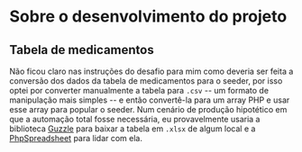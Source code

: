 # Sobre o desenvolvimento do projeto

## Tabela de medicamentos

Não ficou claro nas instruções do desafio para mim como deveria ser feita a conversão dos dados da tabela de medicamentos para o seeder, por isso optei por converter manualmente a tabela para `.csv` -- um formato de manipulação mais simples -- e então convertê-la para um array PHP e usar esse array para popular o seeder. Num cenário de produção hipotético em que a automação total fosse necessária, eu provavelmente usaria a biblioteca [Guzzle](https://github.com/guzzle/guzzle) para baixar a tabela em `.xlsx` de algum local e a [PhpSpreadsheet](https://github.com/PHPOffice/PhpSpreadsheet) para lidar com ela.
